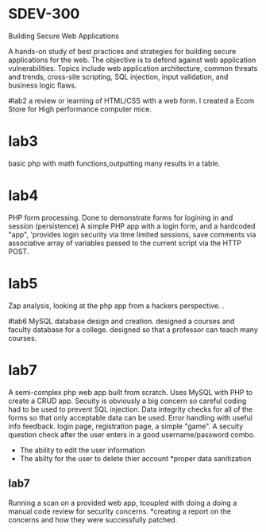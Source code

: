 # SDEV-300
 Building Secure Web Applications

 A hands-on study of best practices and strategies for building
secure applications for the web. The objective is to defend against web application vulnerabilities. Topics include
web application architecture, common threats and trends, cross-site scripting, SQL injection, input validation,
and business logic flaws.


#lab2
a review or learning of HTML/CSS with a web form.
I created a Ecom Store for High performance computer mice.

# lab3
basic php with math functions,outputting many results in a table.

# lab4
PHP form processing. Done to demonstrate forms for logining in and session (persistence)
A simple PHP app with a login form, and a hardcoded "app",
'provides login security via time limited sessions, save comments via associative array of variables passed to the current script via the HTTP POST.


# lab5
Zap analysis, looking at the php app from a hackers perspective. .


#lab6
MySQL database design and creation. designed a courses and faculty database for a college. designed so that a professor can teach many courses.

# lab7
A semi-complex php web app built from scratch. Uses MySQL with PHP to create a CRUD app.
Secuity is obviously a big concern so careful coding had to be used to prevent SQL injection.
Data integrity checks for all of the forms so that only acceptable data can be used. Error handling with useful info feedback.
login page, registration page, a simple "game".
A secuity question check after the user enters in a good username/password combo. 
* The ability to edit the user information
* The abilty for the user to delete thier account
*proper data sanitization

## lab7 
Running a scan on a provided web app, tcoupled with doing a doing a  manual code review for security concerns.
*creating a report on the concerns and how they were successfully patched.

